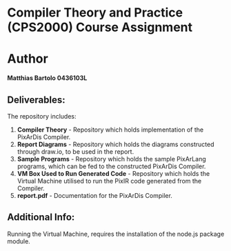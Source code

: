 # Compiler Theory and Practice (CPS2000) Course Assignment 

# Author
**Matthias Bartolo 0436103L**

## Deliverables:
The repository includes:<br />
1. **Compiler Theory** - Repository which holds implementation of the PixArDis Compiler.
2. **Report Diagrams** - Repository which holds the diagrams constructed through draw.io, to be used in the report.
3. **Sample Programs** - Repository which holds the sample PixArLang programs, which can be fed to the constructed PixArDis Compiler.
4. **VM Box Used to Run Generated Code** - Repository which holds the Virtual Machine utilised to run the PixIR code generated from the Compiler.
5. **report.pdf** - Documentation for the PixArDis Compiler.

## Additional Info:
Running the Virtual Machine, requires the installation of the node.js package module.<br />
